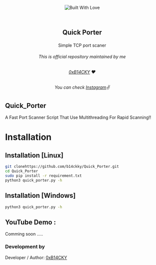 <p align=center>
  <img title="Built With Love" src="https://forthebadge.com/images/badges/built-with-love.svg"></p>
  
  <br>
  
##   <p align="center">Quick Porter<p align="center"> 
  <p align="center">Simple TCP port scaner<p align="center">




###### <p align="center">*This is official repository maintained by me*
###### <p align="center"> *[0xB14CKY](https://www.instagram.com/0xz33l/) ❤️*
###### <p align="center"> *You can check [Instagram](https://www.instagram.com/0xz33l/)✌*
  

## Quick_Porter
 
A Fast Port Scanner Script That Use Multithreading For Rapid Scanning!!
  

 
 # Installation

## Installation [Linux]
```bash
git clonehttps://github.com/b14ckky/Quick_Porter.git
cd Quick_Porter
sudo pip install -r requirement.txt
python3 quick_porter.py -h
```

## Installation [Windows]
```bash
python3 quick_porter.py -h
```



 ## YouTube Demo :
  Comming soon .....


 

 ### Development by

Developer / Author: [0xB14CKY](https://www.instagram.com/0xz33l/)
